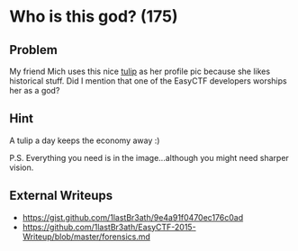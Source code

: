 # Who is this god? (175)

## Problem

My friend Mich uses this nice [tulip](files/tulip.png) as her profile pic because she likes historical stuff. Did I mention that one of the EasyCTF developers worships her as a god?

## Hint

A tulip a day keeps the economy away :)

P.S. Everything you need is in the image...although you might need sharper vision.

## External Writeups

* https://gist.github.com/1lastBr3ath/9e4a91f0470ec176c0ad
* https://github.com/1lastBr3ath/EasyCTF-2015-Writeup/blob/master/forensics.md